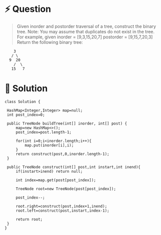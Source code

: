 # :zap: Question
> Given inorder and postorder traversal of a tree, construct the binary tree.
> Note:
> You may assume that duplicates do not exist in the tree.
> For example, given
> inorder = [9,3,15,20,7]
> postorder = [9,15,7,20,3]
> Return the following binary tree:
```
    3
   / \
  9  20
    /  \
   15   7
   ```
   
   # :peach: Solution
   ```
   class Solution {
    
    HashMap<Integer,Integer> map=null;
    int post_index=0;
    
    public TreeNode buildTree(int[] inorder, int[] post) {
        map=new HashMap<>();
        post_index=post.length-1;
        
        for(int i=0;i<inorder.length;i++){
            map.put(inorder[i],i);
        }
        return construct(post,0,inorder.length-1);
    }
    
    public TreeNode construct(int[] post,int instart,int inend){
        if(instart>inend) return null;
        
        int index=map.get(post[post_index]);
                
        TreeNode root=new TreeNode(post[post_index]);
        
        post_index--;
        
        root.right=construct(post,index+1,inend);
        root.left=construct(post,instart,index-1);
         
        return root;
    }
}

   ```
